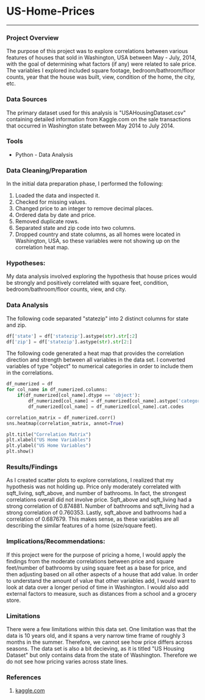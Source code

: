 # US-Home-Prices

---

### Project Overview

The purpose of this project was to explore correlations between various features of houses that sold in Washington, USA between May - July, 2014, with the goal of determining what factors (if any) were related to sale price. The variables I explored included square footage, bedroom/bathroom/floor counts, year that the house was built, view, condition of the home, the city, etc.

### Data Sources

The primary dataset used for this analysis is "USAHousingDataset.csv" containing detailed information from Kaggle.com on the sale transactions that occurred in Washington state between May 2014 to July 2014.

### Tools

- Python - Data Analysis

### Data Cleaning/Preparation
In the initial data preparation phase, I performed the following:
1. Loaded the data and inspected it.
2. Checked for missing values.
3. Changed price to an integer to remove decimal places.
4. Ordered data by date and price.
5. Removed duplicate rows.
6. Separated state and zip code into two columns.
7. Dropped country and state columns, as all homes were located in Washington, USA, so these variables were not showing up on the correlation heat map.

### Hypotheses:

My data analysis involved exploring the hypothesis that house prices would be strongly and positively correlated with square feet, condition, bedroom/bathroom/floor counts, view, and city.

### Data Analysis

The following code separated "statezip" into 2 distinct columns for state and zip.

```python
df['state'] = df['statezip'].astype(str).str[:2]
df['zip'] = df['statezip'].astype(str).str[2:]
```

The following code generated a heat map that provides the correlation direction and strength between all variables in the data set. I converted variables of type "object" to numerical categories in order to include them in the correlations.

```python
df_numerized = df
for col_name in df_numerized.columns:
    if(df_numerized[col_name].dtype == 'object'):
        df_numerized[col_name] = df_numerized[col_name].astype('category')
        df_numerized[col_name] = df_numerized[col_name].cat.codes

correlation_matrix = df_numerized.corr()
sns.heatmap(correlation_matrix, annot=True)

plt.title("Correlation Matrix")
plt.xlabel("US Home Variables")
plt.ylabel("US Home Variables")
plt.show()
```

### Results/Findings

As I created scatter plots to explore correlations, I realized that my hypothesis was not holding up. Price only moderately correlated with sqft_living, sqft_above, and number of bathrooms. In fact, the strongest correlations overall did not involve price. Sqft_above and sqft_living had a strong correlation of 0.874881. Number of bathrooms and sqft_living had a strong correlation of 0.760353. Lastly, sqft_above and bathrooms had a correlation of 0.687679. This makes sense, as these variables are all describing the similar features of a home (size/square feet).

### Implications/Recommendations:

If this project were for the purpose of pricing a home, I would apply the findings from the moderate correlations between price and square feet/number of bathrooms by using square feet as a base for price, and then adjusting based on all other aspects of a house that add value. In order to understand the amount of value that other variables add, I would want to look at data over a longer period of time in Washington. I would also add external factors to measure, such as distances from a school and a grocery store.

### Limitations

There were a few limitations within this data set. One limitation was that the data is 10 years old, and it spans a very narrow time frame of roughly 3 months in the summer. Therefore, we cannot see how price differs across seasons. The data set is also a bit decieving, as it is titled "US Housing Dataset" but only contains data from the state of Washington. Therefore we do not see how pricing varies across state lines.

### References

1. [kaggle.com](https://www.kaggle.com)
